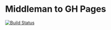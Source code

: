 # Middleman to GH Pages #
[![Build Status](https://travis-ci.org/mcorcuera/middleman-datocms-gh-pages.svg?branch=master)](https://travis-ci.org/mcorcuera/middleman-datocms-gh-pages)
